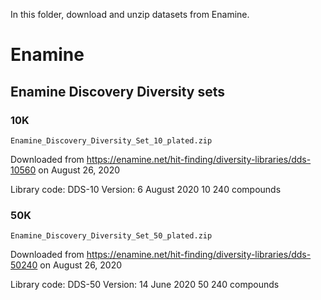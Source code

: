 In this folder, download and unzip datasets from Enamine.


# Enamine
## Enamine Discovery Diversity sets
 
### 10K
`Enamine_Discovery_Diversity_Set_10_plated.zip`

Downloaded from https://enamine.net/hit-finding/diversity-libraries/dds-10560 on August 26, 2020

Library code: DDS-10
Version: 6 August 2020
10 240 compounds

### 50K
`Enamine_Discovery_Diversity_Set_50_plated.zip`

Downloaded from https://enamine.net/hit-finding/diversity-libraries/dds-50240 on August 26, 2020

Library code: DDS-50
Version: 14 June 2020
50 240 compounds